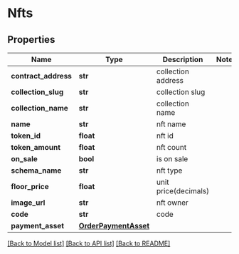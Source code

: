 # Nfts

## Properties
Name | Type | Description | Notes
------------ | ------------- | ------------- | -------------
**contract_address** | **str** | collection address | 
**collection_slug** | **str** | collection slug | 
**collection_name** | **str** | collection name | 
**name** | **str** | nft name | 
**token_id** | **float** | nft id | 
**token_amount** | **float** | nft count | 
**on_sale** | **bool** | is on sale | 
**schema_name** | **str** | nft type | 
**floor_price** | **float** | unit price(decimals) | 
**image_url** | **str** | nft owner | 
**code** | **str** | code | 
**payment_asset** | [**OrderPaymentAsset**](OrderPaymentAsset.md) |  | 

[[Back to Model list]](../README.md#documentation-for-models) [[Back to API list]](../README.md#documentation-for-api-endpoints) [[Back to README]](../README.md)

